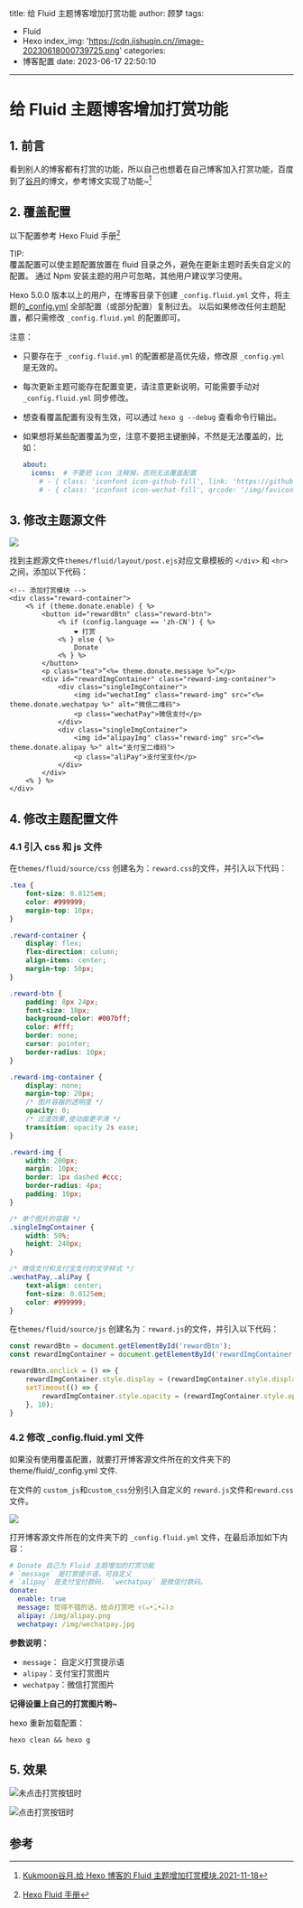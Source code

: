 title: 给 Fluid 主题博客增加打赏功能
author: 顾梦
tags:
  - Fluid
  - Hexo
index_img: 'https://cdn.jishuqin.cn//image-20230618000739725.png'
categories:
  - 博客配置
date: 2023-06-17 22:50:10
---
# 给 Fluid 主题博客增加打赏功能

## 1. 前言

看到别人的博客都有打赏的功能，所以自己也想着在自己博客加入打赏功能，百度到了[谷月](https://blog.kukmoon.com/)的博文，参考博文实现了功能~[^1]

## 2.  覆盖配置

以下配置参考 Hexo Fluid 手册[^2]

<p class="note note-success">TIP:<br>
覆盖配置可以使主题配置放置在 fluid 目录之外，避免在更新主题时丢失自定义的配置。
通过 Npm 安装主题的用户可忽略，其他用户建议学习使用。
</p>

Hexo 5.0.0 版本以上的用户，在博客目录下创建 `_config.fluid.yml` 文件，将主题的[_config.yml](https://github.com/fluid-dev/hexo-theme-fluid/blob/master/_config.yml) 全部配置（或部分配置）复制过去。
以后如果修改任何主题配置，都只需修改 `_config.fluid.yml` 的配置即可。

注意：

- 只要存在于 `_config.fluid.yml` 的配置都是高优先级，修改原 `_config.yml` 是无效的。

- 每次更新主题可能存在配置变更，请注意更新说明，可能需要手动对 `_config.fluid.yml` 同步修改。

- 想查看覆盖配置有没有生效，可以通过 `hexo g --debug` 查看命令行输出。

- 如果想将某些配置覆盖为空，注意不要把主键删掉，不然是无法覆盖的，比如：

  ```yaml
  about:
    icons:  # 不要把 icon 注释掉，否则无法覆盖配置
      # - { class: 'iconfont icon-github-fill', link: 'https://github.com' }
      # - { class: 'iconfont icon-wechat-fill', qrcode: '/img/favicon.png' }
  ```

## 3. 修改主题源文件

![](https://cdn.jishuqin.cn//image-20230617233736066.png)

找到主题源文件`themes/fluid/layout/post.ejs`对应文章模板的 `</div>` 和 `<hr>` 之间，添加以下代码：

```ejs
<!-- 添加打赏模块 -->
<div class="reward-container">
	<% if (theme.donate.enable) { %>
		<button id="rewardBtn" class="reward-btn">
			<% if (config.language == 'zh-CN') { %> 
				❤ 打赏
			<% } else { %>
				Donate
			<% } %>	
		</button>
		<p class="tea">“<%= theme.donate.message %>”</p>
		<div id="rewardImgContainer" class="reward-img-container">
         	<div class="singleImgContainer">
            	<img id="wechatImg" class="reward-img" src="<%= theme.donate.wechatpay %>" alt="微信二维码">
                <p class="wechatPay">微信支付</p>
            </div>
            <div class="singleImgContainer">
               	<img id="alipayImg" class="reward-img" src="<%= theme.donate.alipay %>" alt="支付宝二维码">
                <p class="aliPay">支付宝支付</p>
           	</div>
		</div>
	<% } %>
</div>
```

## 4. 修改主题配置文件

### 4.1 引入 css 和 js 文件

在`themes/fluid/source/css` 创建名为：`reward.css`的文件，并引入以下代码：

```css
.tea {
    font-size: 0.8125em;
    color: #999999;
    margin-top: 10px;
}

.reward-container {
    display: flex;
    flex-direction: column;
    align-items: center;
    margin-top: 50px;
}

.reward-btn {
    padding: 8px 24px;
    font-size: 18px;
    background-color: #007bff;
    color: #fff;
    border: none;
    cursor: pointer;
    border-radius: 10px;
}

.reward-img-container {
    display: none;
    margin-top: 20px;
    /* 图片容器的透明度 */
    opacity: 0;
    /* 过渡效果,使动画更平滑 */
    transition: opacity 2s ease;
}

.reward-img {
    width: 200px;
    margin: 10px;
    border: 1px dashed #ccc;
    border-radius: 4px;
    padding: 10px;
}

/* 单个图片的容器 */
.singleImgContainer {
    width: 50%;
    height: 240px;
}

/* 微信支付和支付宝支付的文字样式 */
.wechatPay,.aliPay {
	text-align: center;
    font-size: 0.8125em;
    color: #999999;
}
```

在`themes/fluid/source/js` 创建名为：`reward.js`的文件，并引入以下代码：

```js
const rewardBtn = document.getElementById('rewardBtn');
const rewardImgContainer = document.getElementById('rewardImgContainer');

rewardBtn.onclick = () => {
    rewardImgContainer.style.display = (rewardImgContainer.style.display === 'none' || rewardImgContainer.style.display === '') ? 'inline-flex' : 'none'
    setTimeout(() => {
        rewardImgContainer.style.opacity = (rewardImgContainer.style.opacity === '0' || rewardImgContainer.style.opacity === '') ? '1' : '0'
	}, 10);
}
```

### 4.2 修改 _config.fluid.yml 文件

<p class="note note-warning">如果没有使用覆盖配置，就要打开博客源文件所在的文件夹下的 theme/fluid/_config.yml 文件.</p>

在文件的 `custom_js`和`custom_css`分别引入自定义的 `reward.js`文件和`reward.css`文件。

![](https://cdn.jishuqin.cn//image-20230617235409049.png)

打开博客源文件所在的文件夹下的 `_config.fluid.yml` 文件，在最后添加如下内容：

```yaml
# Donate 自己为 Fluid 主题增加的打赏功能
# `message` 是打赏提示语，可自定义
# `alipay` 是支付宝付款码， `wechatpay` 是微信付款码。
donate:
  enable: true
  message: 觉得不错的话，给点打赏吧 ୧(๑•̀⌄•́๑)૭ 
  alipay: /img/alipay.png
  wechatpay: /img/wechatpay.jpg
```

**参数说明：**

- `message`： 自定义打赏提示语
- `alipay`：支付宝打赏图片
- `wechatpay`：微信打赏图片

**记得设置上自己的打赏图片哟~**

hexo 重新加载配置：

```
hexo clean && hexo g
```

## 5. 效果

![未点击打赏按钮时](https://cdn.jishuqin.cn//image-20230618000812083.png)

![点击打赏按钮时](https://cdn.jishuqin.cn//image-20230618000739725.png)

## 参考

[^1]:[Kukmoon谷月.给 Hexo 博客的 Fluid 主题增加打赏模块.2021-11-18](https://blog.kukmoon.com/7bf76e1d/)
[^2]: [Hexo Fluid 手册](https://hexo.fluid-dev.com/docs/guide/#%E8%A6%86%E7%9B%96%E9%85%8D%E7%BD%AE)